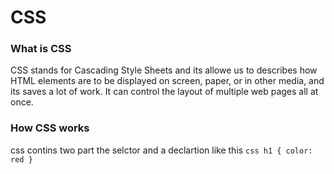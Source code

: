 #    CSS

### What is CSS

CSS stands for Cascading Style Sheets and its allowe us to describes how HTML elements are to be displayed on screen, paper, or in other media, and its saves a lot of work. It can control the layout of multiple web pages all at once.

### How CSS works

css contins two part the selctor and a declartion like this ```css h1 { color: red }  ``` 
